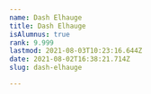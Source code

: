 ```yaml
---
name: Dash Elhauge
title: Dash Elhauge
isAlumnus: true
rank: 9.999
lastmod: 2021-08-03T10:23:16.644Z
date: 2021-08-02T16:38:21.714Z
slug: dash-elhauge

---
```

